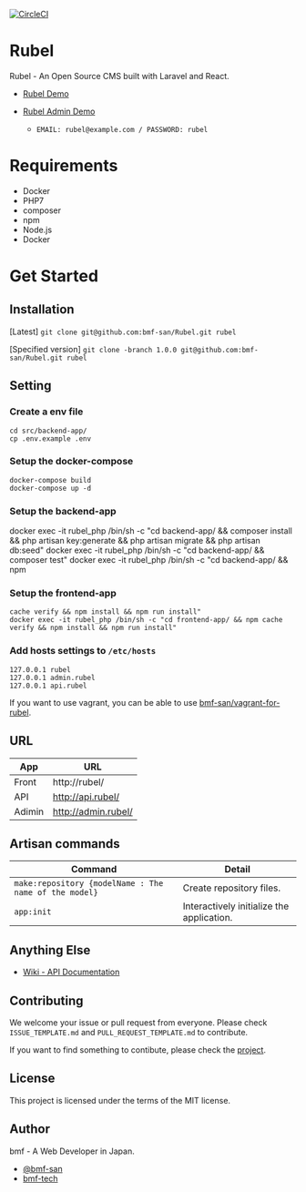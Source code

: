 [![CircleCI](https://circleci.com/gh/bmf-san/Rubel.svg?style=svg)](https://circleci.com/gh/bmf-san/Rubel)

# Rubel

Rubel - An Open Source CMS built with Laravel and React.

- [Rubel Demo](https://rubel.bmf-tech.com/)
- [Rubel Admin Demo](https://rubel-admin.bmf-tech.com/login)

  - `EMAIL: rubel@example.com / PASSWORD: rubel`

# Requirements

- Docker
- PHP7
- composer
- npm
- Node.js
- Docker

# Get Started

## Installation

[Latest] `git clone git@github.com:bmf-san/Rubel.git rubel`

[Specified version] `git clone -branch 1.0.0 git@github.com:bmf-san/Rubel.git rubel`

## Setting
### Create a env file
```
cd src/backend-app/
cp .env.example .env
```

### Setup the docker-compose
```
docker-compose build
docker-compose up -d
```

### Setup the backend-app
docker exec -it rubel_php /bin/sh -c "cd backend-app/ && composer install && php artisan key:generate && php artisan migrate && php artisan db:seed"
docker exec -it rubel_php /bin/sh -c "cd backend-app/ && composer test"
docker exec -it rubel_php /bin/sh -c "cd backend-app/ && npm

### Setup the frontend-app
```
cache verify && npm install && npm run install"
docker exec -it rubel_php /bin/sh -c "cd frontend-app/ && npm cache verify && npm install && npm run install"
```

### Add hosts settings to `/etc/hosts`
```
127.0.0.1 rubel
127.0.0.1 admin.rubel
127.0.0.1 api.rubel
```

If you want to use vagrant, you can be able to use [bmf-san/vagrant-for-rubel](https://github.com/bmf-san/vagrant-for-rubel).

## URL
App | URL
------------- | -------------
Front | http://rubel/
API | http://api.rubel/
Adimin | http://admin.rubel/

## Artisan commands
Command | Detail
------------- | -------------
`make:repository {modelName : The name of the model}` | Create repository files.
`app:init` | Interactively initialize the application.

## Anything Else

- [Wiki - API Documentation](https://github.com/bmf-san/laravel-react-blog-boilerplate/wiki/API-Documentation)

## Contributing

We welcome your issue or pull request from everyone. Please check `ISSUE_TEMPLATE.md` and `PULL_REQUEST_TEMPLATE.md` to contribute.

If you want to find something to contibute, please check the [project](https://github.com/bmf-san/Rubel/projects/1).

## License

This project is licensed under the terms of the MIT license.

## Author

bmf - A Web Developer in Japan.

- [@bmf-san](https://twitter.com/bmf_san)
- [bmf-tech](http://bmf-tech.com/)
